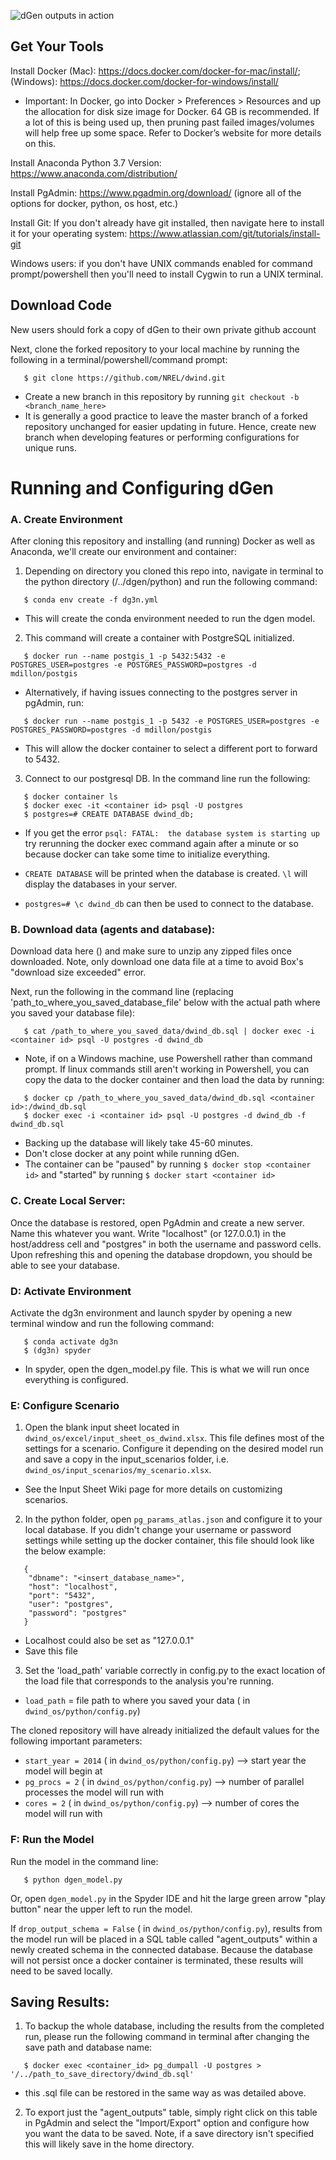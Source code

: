 ![dGen outputs in action](https://www.nrel.gov/analysis/dgen/assets/images/hero-hp-dgen.jpg)


## Get Your Tools
Install Docker (Mac): https://docs.docker.com/docker-for-mac/install/; (Windows): https://docs.docker.com/docker-for-windows/install/

- Important: In Docker, go into Docker > Preferences > Resources and up the allocation for disk size image for Docker. 64 GB is recommended. If a lot of this is being used up, then pruning past failed images/volumes will help free up some space. Refer to Docker’s website for more details on this.

Install Anaconda Python 3.7 Version: https://www.anaconda.com/distribution/

Install PgAdmin: https://www.pgadmin.org/download/ (ignore all of the options for docker, python, os host, etc.)

Install Git: If you don't already have git installed, then navigate here to install it for your operating system: https://www.atlassian.com/git/tutorials/install-git

Windows users: if you don't have UNIX commands enabled for command prompt/powershell then you'll need to install Cygwin to run a UNIX terminal.

## Download Code 
New users should fork a copy of dGen to their own private github account 


Next, clone the forked repository to your local machine by running the following in a terminal/powershell/command prompt:
```
   $ git clone https://github.com/NREL/dwind.git
```

- Create a new branch in this repository by running ```git checkout -b <branch_name_here>```
- It is generally a good practice to leave the master branch of a forked repository unchanged for easier updating in future. Hence, create new branch when developing features or performing configurations for unique runs.

# Running and Configuring dGen

### A. Create Environment
After cloning this repository and installing (and running) Docker as well as Anaconda, we'll create our environment and container:

1. Depending on directory you cloned this repo into, navigate in terminal to the python directory (/../dgen/python) and run the following command:

```
   $ conda env create -f dg3n.yml
```

- This will create the conda environment needed to run the dgen model.

2. This command will create a container with PostgreSQL initialized.
```
   $ docker run --name postgis_1 -p 5432:5432 -e POSTGRES_USER=postgres -e POSTGRES_PASSWORD=postgres -d mdillon/postgis
```
- Alternatively, if having issues connecting to the postgres server in pgAdmin, run:

```
   $ docker run --name postgis_1 -p 5432 -e POSTGRES_USER=postgres -e POSTGRES_PASSWORD=postgres -d mdillon/postgis
```
- This will allow the docker container to select a different port to forward to 5432.

3. Connect to our postgresql DB. In the command line run the following:

```
   $ docker container ls
   $ docker exec -it <container id> psql -U postgres
   $ postgres=# CREATE DATABASE dwind_db;
```
- If you get the error ``` psql: FATAL:  the database system is starting up ``` try rerunning the docker exec command again after a minute or so because docker can take some time to initialize everything.

- ```CREATE DATABASE``` will be printed when the database is created. ```\l``` will display the databases in your server.

- ```postgres=# \c dwind_db``` can then be used to connect to the database.


### B. Download data (agents and database):
Download data here (<LINK TBA>) and make sure to unzip any zipped files once downloaded. Note, only download one data file at a time to avoid Box's "download size exceeded" error.

Next, run the following in the command line (replacing 'path_to_where_you_saved_database_file' below with the actual path where you saved your database file): 

```
   $ cat /path_to_where_you_saved_data/dwind_db.sql | docker exec -i <container id> psql -U postgres -d dwind_db
```

- Note, if on a Windows machine, use Powershell rather than command prompt. If linux commands still aren't working in Powershell, you can copy the data to the docker container and then load the data by running:

```
   $ docker cp /path_to_where_you_saved_data/dwind_db.sql <container id>:/dwind_db.sql
   $ docker exec -i <container id> psql -U postgres -d dwind_db -f dwind_db.sql
```

- Backing up the database will likely take 45-60 minutes. 
- Don't close docker at any point while running dGen.
- The container can be "paused" by running ```$ docker stop <container id>``` and "started" by running ```$ docker start <container id>```

### C. Create Local Server:
Once the database is restored, open PgAdmin and create a new server. Name this whatever you want. Write "localhost" (or 127.0.0.1) in the host/address cell and "postgres" in both the username and password cells. Upon refreshing this and opening the database dropdown, you should be able to see your database. 

### D: Activate Environment 
Activate the dg3n environment and launch spyder by opening a new terminal window and run the following command:

```
   $ conda activate dg3n
   $ (dg3n) spyder
```

- In spyder, open the dgen_model.py file. This is what we will run once everything is configured.

### E: Configure Scenario
1. Open the blank input sheet located in ```dwind_os/excel/input_sheet_os_dwind.xlsx```. This file defines most of the settings for a scenario. Configure it depending on the desired model run and save a copy in the input_scenarios folder, i.e. ```dwind_os/input_scenarios/my_scenario.xlsx```. 

- See the Input Sheet Wiki page for more details on customizing scenarios. 


2. In the python folder, open ```pg_params_atlas.json``` and configure it to your local database. If you didn't change your username or password settings while setting up the docker container, this file should look like the below example:

```
   {	
	"dbname": "<insert_database_name>",
 	"host": "localhost",
	"port": "5432",
	"user": "postgres",
	"password": "postgres"
   }
```

- Localhost could also be set as "127.0.0.1"
- Save this file

3. Set the 'load_path' variable correctly in config.py to the exact location of the load file that corresponds to the analysis you're running.
* ``` load_path ```  = file path to where you saved your data    ( in ```dwind_os/python/config.py```)

The cloned repository will have already initialized the default values for the following important parameters:

* ``` start_year = 2014 ``` ( in ```dwind_os/python/config.py```)                    --> start year the model will begin at
* ``` pg_procs = 2 ``` ( in ```dwind_os/python/config.py```)                              --> number of parallel processes the model will run with
* ``` cores = 2 ``` ( in ```dwind_os/python/config.py```)                                        --> number of cores the model will run with


### F: Run the Model
Run the model in the command line:
```
   $ python dgen_model.py
```
Or, open ```dgen_model.py``` in the Spyder IDE and hit the large green arrow "play button" near the upper left to run the model.

If ```drop_output_schema = False``` ( in ```dwind_os/python/config.py```), results from the model run will be placed in a SQL table called "agent_outputs" within a newly created schema in the connected database. Because the database will not persist once a docker container is terminated, these results will need to be saved locally.

## Saving Results:
1. To backup the whole database, including the results from the completed run, please run the following command in terminal after changing the save path and database name:

```
   $ docker exec <container_id> pg_dumpall -U postgres > '/../path_to_save_directory/dwind_db.sql'
```

- this .sql file can be restored in the same way as was detailed above. 

2. To export just the "agent_outputs" table, simply right click on this table in PgAdmin and select the "Import/Export" option and configure how you want the data to be saved. Note, if a save directory isn't specified this will likely save in the home directory.